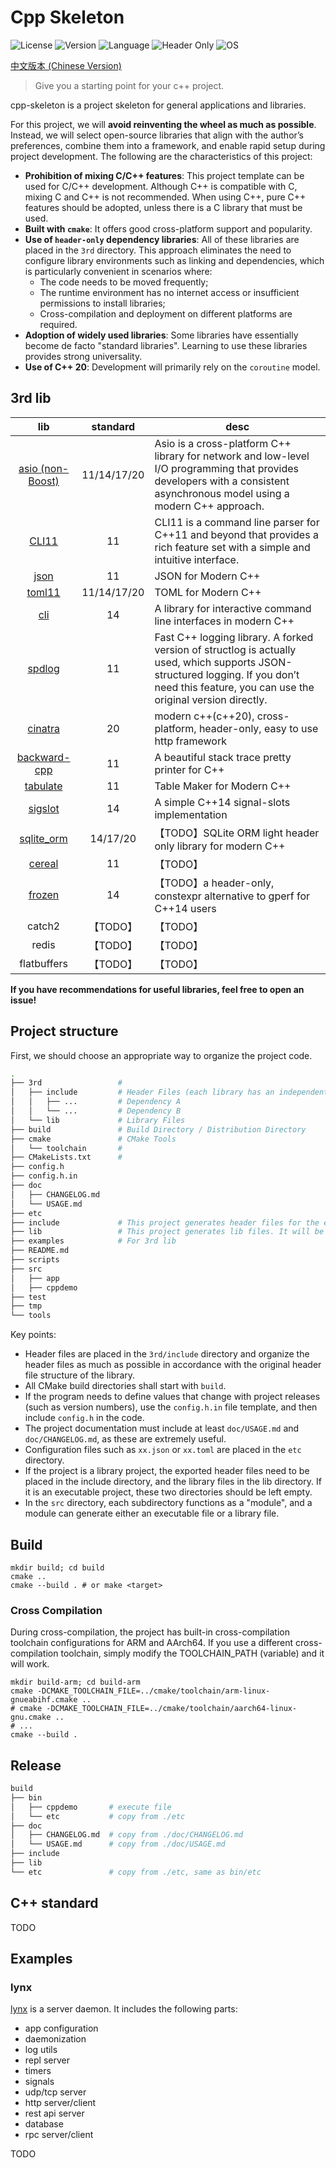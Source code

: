 # Cpp Skeleton

![License](https://img.shields.io/badge/license-MIT-blue.svg)
![Version](https://img.shields.io/badge/version-0.0.1-green.svg)
![Language](https://img.shields.io/badge/language-C%2B%2B-purple.svg)
![Header Only](https://img.shields.io/badge/style-header--only-ff69b4.svg)
![OS](https://img.shields.io/badge/OS-Linux-blueviolet.svg)

[中文版本 (Chinese Version)](README_zh.md)

> Give you a starting point for your c++ project.

cpp-skeleton is a project skeleton for general applications and libraries.

For this project, we will **avoid reinventing the wheel as much as possible**. Instead, we will select open-source libraries that align with the author’s preferences, combine them into a framework, and enable rapid setup during project development. The following are the characteristics of this project:

- **Prohibition of mixing C/C++ features**: This project template can be used for C/C++ development. Although C++ is compatible with C, mixing C and C++ is not recommended. When using C++, pure C++ features should be adopted, unless there is a C library that must be used.
- **Built with `cmake`**: It offers good cross-platform support and popularity.
- **Use of `header-only` dependency libraries**: All of these libraries are placed in the `3rd` directory. This approach eliminates the need to configure library environments such as linking and dependencies, which is particularly convenient in scenarios where:
  - The code needs to be moved frequently;
  - The runtime environment has no internet access or insufficient permissions to install libraries;
  - Cross-compilation and deployment on different platforms are required.
- **Adoption of widely used libraries**: Some libraries have essentially become de facto "standard libraries". Learning to use these libraries provides strong universality.
- **Use of C++ 20**: Development will primarily rely on the `coroutine` model.

## 3rd lib

lib|standard|desc
:---:|:---:|---
[asio (non-Boost)](https://think-async.com/Asio/asio-1.30.2/doc/)|11/14/17/20|Asio is a cross-platform C++ library for network and low-level I/O programming that provides developers with a consistent asynchronous model using a modern C++ approach.
[CLI11](https://github.com/CLIUtils/CLI11)|11|CLI11 is a command line parser for C++11 and beyond that provides a rich feature set with a simple and intuitive interface.
[json](https://github.com/nlohmann/json)|11|JSON for Modern C++
[toml11](https://github.com/ToruNiina/toml11)|11/14/17/20|TOML for Modern C++
[cli](https://github.com/daniele77/cli)|14|A library for interactive command line interfaces in modern C++
[spdlog](https://github.com/gabime/spdlog)|11|Fast C++ logging library. A forked version of structlog is actually used, which supports JSON-structured logging. If you don’t need this feature, you can use the original version directly.
[cinatra](https://github.com/qicosmos/cinatra)|20|modern c++(c++20), cross-platform, header-only, easy to use http framework
[backward-cpp](https://github.com/bombela/backward-cpp)|11|A beautiful stack trace pretty printer for C++
[tabulate](https://github.com/p-ranav/tabulate)|11|Table Maker for Modern C++
[sigslot](https://github.com/palacaze/sigslot)|14|A simple C++14 signal-slots implementation
[sqlite_orm](https://github.com/fnc12/sqlite_orm)|14/17/20|【TODO】SQLite ORM light header only library for modern C++
[cereal](https://github.com/USCiLab/cereal)|11|【TODO】
[frozen](https://github.com/serge-sans-paille/frozen)|14|【TODO】a header-only, constexpr alternative to gperf for C++14 users
catch2|【TODO】|【TODO】
redis|【TODO】|【TODO】
flatbuffers|【TODO】|【TODO】

**If you have recommendations for useful libraries, feel free to open an issue!**

## Project structure

First, we should choose an appropriate way to organize the project code.

```bash
.
├── 3rd                 #
│   ├── include         # Header Files (each library has an independent directory)
│   │   ├── ...         # Dependency A
│   │   └── ...         # Dependency B
│   └── lib             # Library Files
├── build               # Build Directory / Distribution Directory
├── cmake               # CMake Tools
│   └── toolchain       # 
├── CMakeLists.txt      # 
├── config.h            
├── config.h.in         
├── doc                 
│   ├── CHANGELOG.md    
│   └── USAGE.md        
├── etc                 
├── include             # This project generates header files for the external API of the lib. It will be empty if it is a pure EXE project.
├── lib                 # This project generates lib files. It will be empty if it is a pure EXE project.
├── examples            # For 3rd lib
├── README.md           
├── scripts             
├── src                 
│   ├── app             
│   ├── cppdemo         
├── test                
├── tmp                 
└── tools               
```

Key points:

- Header files are placed in the `3rd/include` directory and organize the header files as much as possible in accordance with the original header file structure of the library.
- All CMake build directories shall start with `build`.
- If the program needs to define values that change with project releases (such as version numbers), use the `config.h.in` file template, and then include `config.h` in the code.
- The project documentation must include at least `doc/USAGE.md` and `doc/CHANGELOG.md`, as these are extremely useful.
- Configuration files such as `xx.json` or `xx.toml` are placed in the `etc` directory.
- If the project is a library project, the exported header files need to be placed in the include directory, and the library files in the lib directory. If it is an executable project, these two directories should be left empty.
- In the `src` directory, each subdirectory functions as a "module", and a module can generate either an executable file or a library file.

## Build

```shell
mkdir build; cd build
cmake ..
cmake --build . # or make <target>
```

### Cross Compilation

During cross-compilation, the project has built-in cross-compilation toolchain configurations for ARM and AArch64. If you use a different cross-compilation toolchain, simply modify the TOOLCHAIN_PATH (variable) and it will work.

```shell
mkdir build-arm; cd build-arm
cmake -DCMAKE_TOOLCHAIN_FILE=../cmake/toolchain/arm-linux-gnueabihf.cmake ..
# cmake -DCMAKE_TOOLCHAIN_FILE=../cmake/toolchain/aarch64-linux-gnu.cmake ..
# ...
cmake --build .
```

## Release

```bash
build
├── bin
│   ├── cppdemo       # execute file
│   └── etc           # copy from ./etc
├── doc
│   ├── CHANGELOG.md  # copy from ./doc/CHANGELOG.md
│   └── USAGE.md      # copy from ./doc/USAGE.md
├── include
├── lib
└── etc               # copy from ./etc, same as bin/etc
```

## C++ standard

TODO

## Examples

### lynx

[lynx](doc/lynx/lynx.md) is a server daemon. It includes the following parts:

- app configuration
- daemonization
- log utils
- repl server
- timers
- signals
- udp/tcp server
- http server/client
- rest api server
- database
- rpc server/client

TODO
